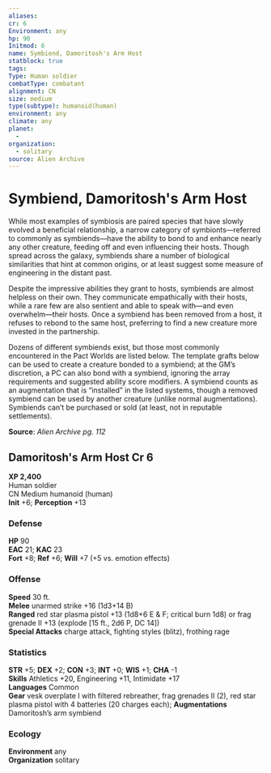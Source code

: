 ```yaml
---
aliases: 
cr: 6
Environment: any
hp: 90
Initmod: 6
name: Symbiend, Damoritosh's Arm Host
statblock: true
tags: 
Type: Human soldier
combatType: combatant
alignment: CN
size: medium
type(subtype): humanoid(human)
environment: any
climate: any
planet:
  - 
organization:
  - solitary
source: Alien Archive
---
```


# Symbiend, Damoritosh's Arm Host

While most examples of symbiosis are paired species that have slowly evolved a beneficial relationship, a narrow category of symbionts—referred to commonly as symbiends—have the ability to bond to and enhance nearly any other creature, feeding off and even influencing their hosts. Though spread across the galaxy, symbiends share a number of biological similarities that hint at common origins, or at least suggest some measure of engineering in the distant past.

Despite the impressive abilities they grant to hosts, symbiends are almost helpless on their own. They communicate empathically with their hosts, while a rare few are also sentient and able to speak with—and even overwhelm—their hosts. Once a symbiend has been removed from a host, it refuses to rebond to the same host, preferring to find a new creature more invested in the partnership.

Dozens of different symbiends exist, but those most commonly encountered in the Pact Worlds are listed below. The template grafts below can be used to create a creature bonded to a symbiend; at the GM’s discretion, a PC can also bond with a symbiend, ignoring the array requirements and suggested ability score modifiers. A symbiend counts as an augmentation that is “installed” in the listed systems, though a removed symbiend can be used by another creature (unlike normal augmentations). Symbiends can’t be purchased or sold (at least, not in reputable settlements).

**Source**:  _Alien Archive pg. 112_

## Damoritosh's Arm Host Cr 6

**XP 2,400**  
Human soldier  
CN Medium humanoid (human)  
**Init** +6; **Perception** +13  

### Defense

**HP** 90  
**EAC** 21; **KAC** 23  
**Fort** +8; **Ref** +6; **Will** +7 (+5 vs. emotion effects)  

### Offense

**Speed** 30 ft.  
**Melee** unarmed strike +16 (1d3+14 B)  
**Ranged** red star plasma pistol +13 (1d8+6 E & F; critical burn 1d8) or frag grenade II +13 (explode \[15 ft., 2d6 P, DC 14\])  
**Special Attacks** charge attack, fighting styles (blitz), frothing rage

### Statistics

**STR** +5; **DEX** +2; **CON** +3; **INT** +0; **WIS** +1; **CHA** -1  
**Skills** Athletics +20, Engineering +11, Intimidate +17  
**Languages** Common  
**Gear** vesk overplate I with filtered rebreather, frag grenades II (2), red star plasma pistol with 4 batteries (20 charges each); **Augmentations** Damoritosh’s arm symbiend

### Ecology

**Environment** any  
**Organization** solitary


